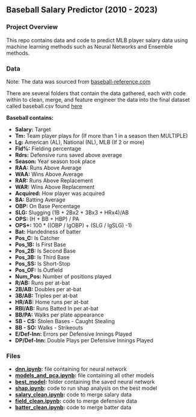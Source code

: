 ## Baseball Salary Predictor (2010 - 2023)


### Project Overview

This repo contains data and code to predict MLB player salary data using machine learning methods such as Neural Networks and Ensemble methods. 

### Data
Note: The data was sourced from [baseball-reference.com](https://www.baseball-reference.com/)

There are several folders that contain the data gathered, each with code within to clean, merge, and feature engineer the data into the final dataset called baseball.csv found [here](https://github.com/acooney613/baseball_salaries/tree/main/data)

**Baseball contains:** 
- **Salary:** Target
- **Tm:** Team player plays for (If more than 1 in a season then MULTIPLE)
- **Lg:** American (AL), National (NL), MLB (If 2 or more)
- **Fld%:** Fielding percentage
- **Rdrs:** Defensive runs saved above average
- **Season:** Year season took place
- **RAA:** Runs Above Average
- **WAA:** Wins Above Average
- **RAR:** Runs Above Replacement
- **WAR:** Wins Above Replacement
- **Acquired:** How player was acquired
- **BA:** Batting Average
- **OBP:** On Base Percentage
- **SLG:** Slugging (1B + 2Bx2 + 3Bx3 + HRx4)/AB
- **OPS:** (H + BB + HBP) / PA
- **OPS+:** 100 * ((OBP / lgOBP) + (SLG / lgSLG) -1)
- **Bat:** Handedness of batter
- **Pos_C:** Is Catcher
- **Pos_1B:** Is First Base
- **Pos_2B:** Is Second Base
- **Pos_3B:** Is Third Base
- **Pos_SS:** Is Short-Stop
- **Pos_OF:** Is Outfield
- **Num_Pos:** Number of positions played
- **R/AB:** Runs per at-bat
- **2B/AB:** Doubles per at-bat
- **3B/AB:** Triples per at-bat
- **HR/AB:** Home runs per at-bat
- **RBI/AB:** Runs Batted In per at-bat
- **BB/PA:** Walks per plate appearance
- **SB - CS:** Stolen Bases - Caught Stealing
- **BB - SO:** Walks - Strikeouts
- **E/Def-Inn:** Errors per Defensive Innings Played
- **DP/Def-Inn:** Double Plays per Defensive Innings Played


### Files

- **[dnn.ipynb](https://github.com/acooney613/baseball_salaries/blob/main/dnn.ipynb):** file containing for neural network
- **[models_and_pca.ipynb](https://github.com/acooney613/baseball_salaries/blob/main/models_and_pca.ipynb):** file containing all other models 
- **[best_model](https://github.com/acooney613/baseball_salaries/tree/main/best_model):** folder containing the saved neural network
- **[shap.ipynb](https://github.com/acooney613/baseball_salaries/blob/main/shap.ipynb):** code to run shap analysis on the best model
- **[salary_clean.ipynb](https://github.com/acooney613/baseball_salaries/blob/main/data/salary/salary_clean.ipynb):** code to merge salary data
- **[field_clean.ipynb](https://github.com/acooney613/baseball_salaries/blob/main/data/field/field_clean.ipynb):** code to merge defensive data
- **[batter_clean.ipynb](https://github.com/acooney613/baseball_salaries/blob/main/data/batter/batter_clean.ipynb):** code to merge batter data